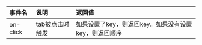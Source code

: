 | 事件名           | 说明                            |        返回值                                          |
|:----------------|:--------------------------|:-----------------------------------------------------|
| on-click        |  tab被点击时触发  |        如果设置了key，则返回key。如果没有设置key，则返回顺序              |